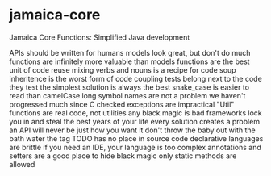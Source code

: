 # jamaica-core
Jamaica Core Functions: Simplified Java development

  APIs should be written for humans
  models look great, but don't do much
  functions are infinitely more valuable than models
  functions are the best unit of code reuse
  mixing verbs and nouns is a recipe for code soup
  inheritence is the worst form of code coupling
  tests belong next to the code they test
  the simplest solution is always the best
  snake_case is easier to read than camelCase
  long symbol names are not a problem
  we haven't progressed much since C
  checked exceptions are impractical
  "Util" functions are real code, not utilities
  any black magic is bad
  frameworks lock you in and steal the best years of your life
  every solution creates a problem
  an API will never be just how you want it
  don't throw the baby out with the bath water
  the tag TODO has no place in source code
  declarative languages are brittle
  if you need an IDE, your language is too complex
  annotations and setters are a good place to hide black magic
  only static methods are allowed

